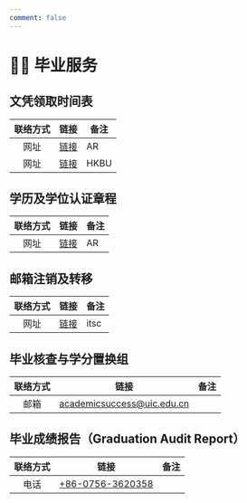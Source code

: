 ```yaml
---
comment: false
---
```


# 🧑‍🎓 毕业服务

## 文凭领取时间表
| 联络方式 | 链接 | 备注 |
| :---: | :---: | --- |
| 网址 | [链接](https://ar.uic.edu.cn/graduate_services/Records_of_Studies/official_documents.htm) | AR |
| 网址 | [链接](https://ar.hkbu.edu.hk/graduate-services/diploma-issuance-and-collection-schedule) | HKBU |

## 学历及学位认证章程
| 联络方式 | 链接 | 备注 |
| :---: | :---: | --- |
| 网址 | [链接](https://ar.uic.edu.cn/graduate_services/Records_of_Studies/Certificate.htm) | AR |

## 邮箱注销及转移
| 联络方式 | 链接 | 备注 |
| :---: | :---: | --- |
| 网址 | [链接](https://itsc.uic.edu.cn/info/1382/5306.htm) | itsc |

## 毕业核查与学分置换组
| 联络方式 | 链接 | 备注 |
| :---: | :---: | --- |
| 邮箱 | [academicsuccess@uic.edu.cn](mailto:academicsuccess@uic.edu.cn) | |

## 毕业成绩报告（Graduation Audit Report）
| 联络方式 | 链接 | 备注 |
| :---: | :---: | --- |
| 电话 | [+86-0756-3620358](tel:867563620358) | |
